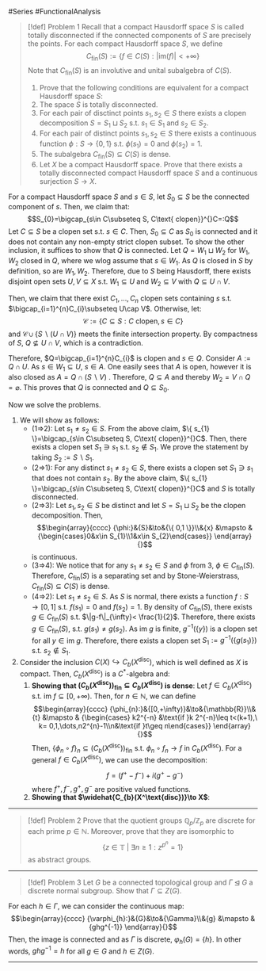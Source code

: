 #Series #FunctionalAnalysis 

> [!def] Problem 1
> Recall that a compact Hausdorff space $S$ is called totally disconnected if the connected components of $S$ are precisely the points. For each compact Hausdorff space $S$, we define $$C_{\text{fin}}(S):=\{ f\in C(S):\left| \text{im}(f) \right| <+\infty \}$$Note that $C_{\text{fin}}(S)$ is an involutive and unital subalgebra of $C(S)$.
> 1. Prove that the following conditions are equivalent for a compact Hausdorff space $S$:
> 	1. The space $S$ is totally disconnected. 
> 	2. For each pair of disctinct points $s_{1},s_{2}\in S$ there exists a clopen decomposition $S=S_{1}\sqcup S_{2}$ s.t. $s_{1}\in S_{1}$ and $s_{2}\in S_{2}$. 
> 	3. For each pair of distinct points $s_{1},s_{2} \in S$ there exists a continuous function $\phi:S\to \{ 0,1 \}$ s.t. $\phi(s_{1})=0$ and $\phi(s_{2})=1$. 
> 	4. The subalgebra $C_{\text{fin}}(S)\subseteq C(S)$  is dense.
> 2. Let $X$ be a compact Hausdorff space. Prove that there exists a totally disconnected compact Hausdorff space $S$ and a continuous surjection $S\to X$.

For a compact Hausdorff space $S$ and $s\in S$, let $S_{0}\subseteq S$ be the connected component of $s$. Then, we claim that:$$S_{0}=\bigcap_{s\in C\subseteq S, C\text{ clopen}}^{}C=:Q$$
Let $C\subseteq S$ be a clopen set s.t. $s\in C$. Then, $S_{0}\subseteq C$ as $S_{0}$ is connected and it does not contain any non-empty strict clopen subset. To show the other inclusion, it suffices to show that $Q$ is connected. Let $Q=W_{1}\sqcup W_{2}$ for $W_{1},W_{2}$ closed in $Q$, where we wlog assume that $s\in W_{1}$. As $Q$ is closed in $S$ by definition, so are $W_{1},W_{2}$. Therefore, due to $S$ being Hausdorff, there exists disjoint open sets $U,V\subseteq X$ s.t. $W_{1}\subseteq U$ and $W_{2}\subseteq V$ with $Q\subseteq U\cap V$. 
	  
Then, we claim that there exist $C_{1},\dots,C_{n}$ clopen sets containing $s$ s.t. $\bigcap_{i=1}^{n}C_{i}\subseteq U\cap V$. Otherwise, let: $$\mathcal{C}:=\{ C\subseteq S: C \text{ clopen}, s\in C \}$$ and $\mathcal{C}\cup \{ S \backslash (U\cap V) \}$ meets the finite intersection property. By compactness of $S$, $Q\not\subseteq U\cap V$, which is a contradiction.
	  
Therefore, $Q=\bigcap_{i=1}^{n}C_{i}$ is clopen and $s\in Q$. Consider $A:=Q\cap U$. As $s\in W_{1}\subseteq U$, $s\in A$. One easily sees that $A$ is open, however it is also closed as $A=Q\cap(S \backslash  V)$ . Therefore, $Q\subseteq A$ and thereby $W_{2}=V\cap Q=\varnothing$. This proves that $Q$ is connected and $Q\subseteq S_{0}$.

Now we solve the problems.



1. We will show as follows:
	- (1=>2): Let $s_{1}\neq s_{2}\in S$. From the above claim, $\{ s_{1} \}=\bigcap_{s\in C\subseteq S, C\text{ clopen}}^{}C$. Then, there exists a clopen set $S_{1}\ni s_{1}$ s.t. $s_{2}\notin S_{1}$. We prove the statement by taking $S_{2}:=S \backslash S_{1}$.
	- (2=>1): For any distinct $s_{1}\neq s_{2}\in S$, there exists a clopen set $S_{1}\ni s_{1}$ that does not contain $s_{2}$. By the above claim, $\{ s_{1} \}=\bigcap_{s\in C\subseteq S, C\text{ clopen}}^{}C$ and $S$ is totally disconnected.
	- (2=>3): Let $s_{1},s_{2}\in S$ be distinct and let $S=S_{1}\sqcup S_{2}$ be the clopen decomposition. Then, $$\begin{array}{cccc} {\phi:}&{S}&\to&{\{ 0,1 \}}\\&{x} &\mapsto & {\begin{cases}0&x\in S_{1}\\1&x\in S_{2}\end{cases}} \end{array}{}$$is continuous.
	- (3=>4): We notice that for any $s_{1}\neq s_{2}\in S$ and $\phi$ from 3, $\phi\in C_{\text{fin}}(S)$. Therefore, $C_{\text{fin}}(S)$ is a separating set and by Stone-Weierstrass, $C_{\text{fin}}(S)\subseteq C(S)$ is dense.
	- (4=>2): Let $s_{1}\neq s_{2}\in S$. As $S$ is normal, there exists a function $f:S\to[0,1]$ s.t. $f(s_{1})=0$ and $f(s_{2})=1$. By density of $C_{\text{fin}}(S)$, there exists $g\in C_{\text{fin}}(S)$ s.t. $\|g-f\|_{\infty}< \frac{1}{2}$. Therefore, there exists $g\in C_{\text{fin}}(S)$, s.t. $g(s_{1})\neq g(s_{2})$. As $\text{im }g$ is finite, $g^{-1}(\{ y\})$ is a clopen set for all $y\in \text{im }g$. Therefore, there exists a clopen set $S_{1}:=g^{-1}(\{ g(s_{1}) \})$ s.t. $s_{2}\notin S_{1}$.
2. Consider the inclusion $C(X)\hookrightarrow C_{b}(X^{\text{disc}})$, which is well defined as $X$ is compact. Then,  $C_{b}(X^\text{disc})$ is a $C^{*}$-algebra and:
	1. **Showing that $(C_{b}(X^{\text{disc}}))_{\text{fin}}\subseteq C_{b}(X^\text{disc})$ is dense**: 
	   Let $f\in C_{b}(X^\text{disc})$ s.t. $\text{im }f\subseteq[0,+\infty)$. Then, for $n\in \mathbb{N}$, we can define $$\begin{array}{cccc} {\phi_{n}:}&{[0,+\infty)}&\to&{\mathbb{R}}\\&{t} &\mapsto & {\begin{cases} k2^{-n} &\text{if }k 2^{-n}\leq t<(k+1),\  k= 0,1,\dots,n2^{n}-1\\n&\text{if }t\geq n\end{cases}} \end{array}{}$$
	   Then, $\{ \phi_{n}\circ f \}_{n}\subseteq (C_{b}(X^{\text{disc}}))_{\text{fin}}$ s.t. $\phi_{n}\circ f_{n}\to f$ in $C_{b}(X^{\text{disc}})$. For a general $f\in C_{b}(X^{\text{disc}})$, we can use the decomposition: $$f=(f^+ -f^-)+i(g^+ -g^-)$$where $f^+,f^-,g^+,g^-$ are positive valued functions.
	2. **Showing that $\widehat{C_{b}(X^\text{disc})}\to X$**:
---
> [!def] Problem 2
> Prove that the quotient groups $\mathbb{Q}_{p}/\mathbb{Z}_{p}$ are discrete for each prime $p\in \mathbb{N}$. Moreover, prove that they are isomorphic to $$\{ z\in \mathbb{T}\ |\  \exists n\geq 1:z^{p^n}=1 \}$$ as abstract groups.
---
> [!def] Problem 3
> Let $G$ be a connected topological group and $\Gamma\unlhd G$ a discrete normal subgroup. Show that $\Gamma \subseteq Z(G)$.

For each $h\in \Gamma$, we can consider the continuous map: $$\begin{array}{cccc} {\varphi_{h}:}&{G}&\to&{\Gamma}\\&{g} &\mapsto & {ghg^{-1}} \end{array}{}$$Then, the image is connected and as $\Gamma$ is discrete, $\varphi_{h}(G)=\{ h \}$. In other words, $ghg^{-1}=h$ for all $g\in G$ and $h\in Z(G)$.

---
